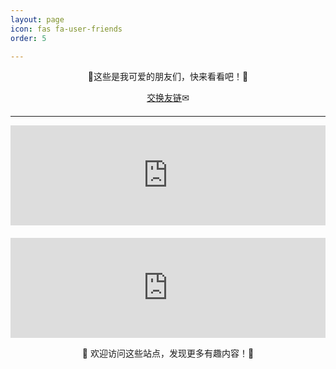 ```yaml
---
layout: page
icon: fas fa-user-friends
order: 5

---
```

<div style="text-align: center; margin-bottom: 20px;">
  <p>🔗这些是我可爱的朋友们，快来看看吧！🔗</p>
  <a href="mailto:post@zwei.de.eu.org">交换友链</a>✉
</div>
<hr>

<div style="max-width: 600px; margin: 0 auto;">
  <iframe src="https://friendcards.zwei.de.eu.org/?name=LinuxDo&specialty=新的理想型社区&link=https://linux.do&redirect=https://linux.do/?source=zwei_de_eu_org" 
          style="border:none; width:100%; height:160px;" 
          scrolling="no"></iframe>
</div>

<div style="max-width: 600px; margin: 20px auto 0;">
  <iframe src="https://friendcards.zwei.de.eu.org/?name=MasterKe(柯大师)&specialty=定格生活的美好~&link=https://blog.masterke.cn&avatar=https://my-blog-picture-1301437686.cos.ap-nanjing.myqcloud.com/2024%2F07%2F24%2F1721836688.jpg" 
          style="border:none; width:100%; height:160px;" 
          scrolling="no"></iframe>
</div>

<p align="center">💖 欢迎访问这些站点，发现更多有趣内容！💖</p>
